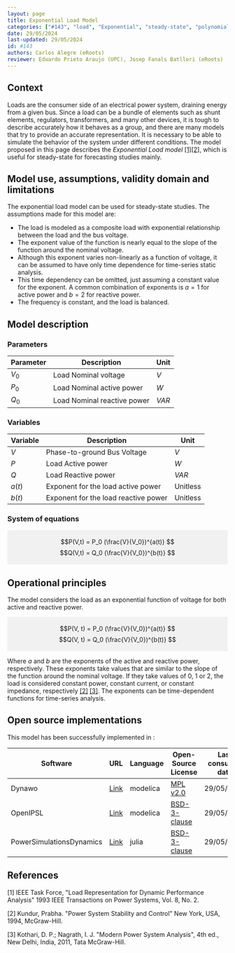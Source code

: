 ```yaml
---
layout: page
title: Exponential Load Model 
categories: ["#143", "load", "Exponential", "steady-state", "polynomial"] 
date: 29/05/2024 
last-updated: 29/05/2024
id: #143
authors: Carlos Alegre (eRoots)
reviewer: Eduardo Prieto Araujo (UPC), Josep Fanals Batllori (eRoots)
---
```


## Context

Loads are the consumer side of an electrical power system, draining energy from a given bus. Since a load can be a bundle of elements such as shunt elements, regulators, transformers, and many other devices, it is tough to describe accurately how it behaves as a group, and there are many models that try to provide an accurate representation. It is necessary to be able to simulate the behavior of the system under different conditions. The model proposed in this page describes the *Exponential Load model* [[1]](#1)[[2]](#2), which is useful for steady-state for forecasting studies mainly.

## Model use, assumptions, validity domain and limitations

The exponential load model can be used for steady-state studies. The assumptions made for this model are:

* The load is modeled as a composite load with exponential relationship between the load and the bus voltage. 
* The exponent value of the function is nearly equal to the slope of the function around the nominal voltage.
* Although this exponent varies non-linearly as a function of voltage, it can be assumed to have only time dependence for time-series static analysis. 
* This time dependency can be omitted, just assuming a constant value for the exponent. A common combination of exponents is $a=1$ for active power and $b=2$ for reactive power.
* The frequency is constant, and the load is balanced.

## Model description

### Parameters

| Parameter|Description | Unit |
| ---| ---  | --- |
| $V_0$ | Load Nominal voltage | $V$ |
| $P_0$ | Load Nominal active power | $W$ |
| $Q_0$ | Load Nominal reactive power | $VAR$ |


### Variables 

| Variable | Description | Unit |
| --- | --- | --- |
| $V$ | Phase-to-ground Bus Voltage | $V$ |
| $P$ | Load Active power | $W$ |
| $Q$ | Load Reactive power | $VAR$ |
| $a(t)$ | Exponent for the load active power | Unitless |
| $b(t)$ | Exponent for the load reactive power | Unitless |


### System of equations

<div style="background-color:rgba(0, 0, 0, 0.0470588); text-align:center; vertical-align: middle; padding:4px 0;">

$$P(V,t) = P_0 (\frac{V}{V_0})^{a(t)} $$
$$Q(V,t) = Q_0 (\frac{V}{V_0})^{b(t)} $$
</div>

## Operational principles

The model considers the load as an exponential function of voltage for both active and reactive power.

<div style="background-color:rgba(0, 0, 0, 0.0470588); text-align:center; vertical-align: middle; padding:4px 0;">

$$P(V, t) = P_0 (\frac{V}{V_0})^{a(t)} $$
$$Q(V, t) = Q_0 (\frac{V}{V_0})^{b(t)} $$
</div>

Where $a$ and $b$ are the exponents of the active and reactive power, respectively. These exponents take values that are similar to the slope of the function around the nominal voltage. If they take values of 0, 1 or 2, the load is considered constant power, constant current, or constant impedance, respectively [[2]](#2) [[3]](#3). The exponents can be time-dependent functions for time-series analysis.


## Open source implementations

This model has been successfully implemented in :


| Software      | URL | Language | Open-Source License | Last consulted date | Comments |
| --------------| --- | --------- | ------------------- |------------------- | -------- |
| Dynawo | [Link](https://github.com/dynawo/dynawo/blob/master/dynawo/sources/Models/Modelica/Dynawo/Electrical/Loads/LoadAlphaBeta.mo) | modelica | [MPL v2.0](https://www.mozilla.org/en-US/MPL/2.0/)  | 29/05/2024 | No comment |
| OpenIPSL | [Link](https://github.com/OpenIPSL/OpenIPSL/blob/master/OpenIPSL/Electrical/Loads/PSAT/VoltageDependent.mo) | modelica | [BSD-3-clause](https://opensource.org/licenses/BSD-3-Clause)  | 29/05/2024 | No comment |
| PowerSimulationsDynamics | [Link](https://github.com/NREL-Sienna/PowerSimulationsDynamics.jl/blob/main/src/models/load_models.jl) | julia |[BSD-3-clause](https://opensource.org/licenses/BSD-3-Clause)  | 29/05/2024 | No comment |

## References

<a id="1">[1]</a> IEEE Task Force, "Load Representation for Dynamic Performance Analysis" 1993 IEEE Transactions on Power Systems, Vol. 8, No. 2.

<a id="2">[2]</a> Kundur, Prabha. "Power System Stability and Control" New York, USA, 1994, McGraw-Hill.

<a id="3">[3]</a> Kothari, D. P.; Nagrath, I. J. "Modern Power System Analysis", 4th ed., New Delhi, India, 2011, Tata McGraw-Hill.

